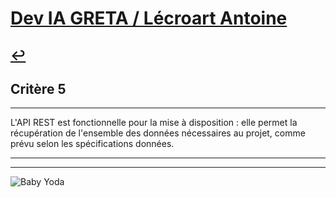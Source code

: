 
# [Dev IA GRETA / Lécroart Antoine](https://github.com/Dev-IA-2024/antoine.lecroart)

[↩️](..)
---

## Critère 5

---

L'API REST est fonctionnelle pour la mise à disposition : elle permet la récupération de l'ensemble des données nécessaires au projet, comme prévu selon les spécifications données.

---
---
![Baby Yoda](https://images3.alphacoders.com/110/1108129.jpg)
